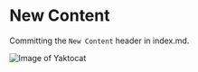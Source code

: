 # New Content

Committing the `New Content` header in index.md.

![Image of Yaktocat](https://octodex.github.com/images/yaktocat.png)
